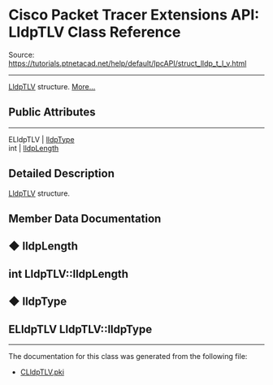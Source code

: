 # Cisco Packet Tracer Extensions API: LldpTLV Class Reference

Source: https://tutorials.ptnetacad.net/help/default/IpcAPI/struct_lldp_t_l_v.html

---

[LldpTLV](struct_lldp_t_l_v.html "LldpTLV structure.") structure. [More...](struct_lldp_t_l_v.html#details)

##  Public Attributes  
  
---  
ELldpTLV | [lldpType](struct_lldp_t_l_v.html#a4bb3915010dc48e519af6523e311309c)  
int | [lldpLength](struct_lldp_t_l_v.html#ad70c4025cf208ae0719e107d6702410a)  
  
## Detailed Description

[LldpTLV](struct_lldp_t_l_v.html "LldpTLV structure.") structure. 

## Member Data Documentation

## ◆ lldpLength

int LldpTLV::lldpLength  
---  
  
## ◆ lldpType

ELldpTLV LldpTLV::lldpType  
---  
  
* * *

The documentation for this class was generated from the following file:

  * [CLldpTLV.pki](_c_lldp_t_l_v_8pki.html)


